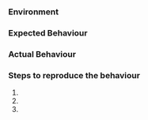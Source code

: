 <!-- 
** Please read the guidelines below. **

Issues that do not follow these guidelines are likely to be closed.

GitHub is reserved for bug reports and feature requests. The best place to
ask a general question is at the Elastic forums: https://discuss.elastic.co/c/elasticsearch
GitHub is not the place for general questions.

Be sure to select the documentation version relevant to the installer version you
are using.

### Failed Installations

If you are reporting an issue that occurred during installation, we ask that you
attach the installation log file to your issue to help diagnose the root cause.

The log file can be found in the %TEMP% directory with a randomly generated name adhering to the format MSI<random>.LOG. It should be the most recent log file.

When installing from the command-line, the log file can be captured by passing the /l*v <logfilename>
-->

### Environment

<!-- Operating system -->
<!-- Are you running behind a corporate proxy? -->
<!-- Where are you based geographically? -->

### Expected Behaviour

### Actual Behaviour

### Steps to reproduce the behaviour

1.
2.
3.

<!-- Attach any screenshots that may help -->
